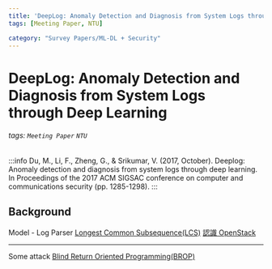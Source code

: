 ```yaml
---
title: 'DeepLog: Anomaly Detection and Diagnosis from System Logs through Deep Learning'
tags: [Meeting Paper, NTU]

category: "Survey Papers/ML-DL + Security"
---
```


# DeepLog: Anomaly Detection and Diagnosis from System Logs through Deep Learning
###### tags: `Meeting Paper` `NTU`
:::info
Du, M., Li, F., Zheng, G., & Srikumar, V. (2017, October). Deeplog: Anomaly detection and diagnosis from system logs through deep learning. In Proceedings of the 2017 ACM SIGSAC conference on computer and communications security (pp. 1285-1298).
:::
## Background

Model - Log Parser
[Longest Common Subsequence(LCS)](https://web.ntnu.edu.tw/~algo/Subsequence2.html)
[認識 OpenStack](https://www.redhat.com/zh-tw/topics/openstack)

---

Some attack
[Blind Return Oriented Programming(BROP)](https://wooyun.js.org/drops/Blind%20Return%20Oriented%20Programming%20(BROP)%20Attack%20-%20%E6%94%BB%E5%87%BB%E5%8E%9F%E7%90%86.html)